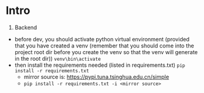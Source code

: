# Intro
1. Backend
- before dev, you should activate python virtual environment (provided that you have created a venv (remember that you should come into the project root dir before you create the venv so that the venv will generate in the root dir))
`venv\bin\activate`
- then install the requirements needed (listed in requirements.txt)
`pip install -r requirements.txt`
  - mirror source is: https://pypi.tuna.tsinghua.edu.cn/simple
  - `pip install -r requirements.txt -i <mirror source>`
